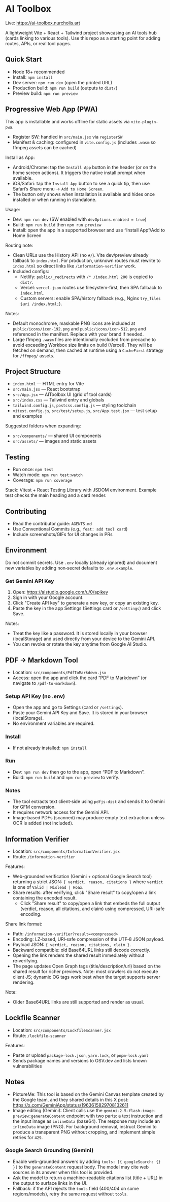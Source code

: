 # AI Toolbox

Live: https://ai-toolbox.nurcholis.art

A lightweight Vite + React + Tailwind project showcasing an AI tools hub (cards linking to various tools). Use this repo as a starting point for adding routes, APIs, or real tool pages.

## Quick Start
- Node 18+ recommended
- Install: `npm install`
- Dev server: `npm run dev` (open the printed URL)
- Production build: `npm run build` (outputs to `dist/`)
- Preview build: `npm run preview`

## Progressive Web App (PWA)
This app is installable and works offline for static assets via `vite-plugin-pwa`.

- Register SW: handled in `src/main.jsx` via `registerSW`
- Manifest & caching: configured in `vite.config.js` (includes `.wasm` so ffmpeg assets can be cached)

Install as App:
- Android/Chrome: tap the `Install App` button in the header (or on the home screen actions). It triggers the native install prompt when available.
- iOS/Safari: tap the `Install App` button to see a quick tip, then use Safari’s Share menu → `Add to Home Screen`.
- The button only shows when installation is available and hides once installed or when running in standalone.

Usage:
- Dev: `npm run dev` (SW enabled with `devOptions.enabled = true`)
- Build: `npm run build` then `npm run preview`
- Install: open the app in a supported browser and use “Install App”/Add to Home Screen

Routing note:
- Clean URLs use the History API (no `#/`). Vite dev/preview already fallback to `index.html`. For production, unknown routes must rewrite to `index.html` so direct links like `/information-verifier` work.
- Included configs:
  - Netlify: `public/_redirects` with `/* /index.html 200` is copied to `dist/`.
  - Vercel: `vercel.json` routes use filesystem-first, then SPA fallback to `index.html`.
  - Custom servers: enable SPA/history fallback (e.g., Nginx `try_files $uri /index.html;`).

Notes:
- Default monochrome, maskable PNG icons are included at `public/icons/icon-192.png` and `public/icons/icon-512.png` and referenced in the manifest. Replace with your brand if needed.
- Large ffmpeg `.wasm` files are intentionally excluded from precache to avoid exceeding Workbox size limits on build (Vercel). They will be fetched on demand, then cached at runtime using a `CacheFirst` strategy for `/ffmpeg/` assets.

## Project Structure
- `index.html` — HTML entry for Vite
- `src/main.jsx` — React bootstrap
- `src/App.jsx` — AIToolbox UI (grid of tool cards)
- `src/index.css` — Tailwind entry and globals
- `tailwind.config.js`, `postcss.config.js` — styling toolchain
- `vitest.config.js`, `src/test/setup.js`, `src/App.test.jsx` — test setup and examples

Suggested folders when expanding:
- `src/components/` — shared UI components
- `src/assets/` — images and static assets

## Testing
- Run once: `npm test`
- Watch mode: `npm run test:watch`
- Coverage: `npm run coverage`

Stack: Vitest + React Testing Library with JSDOM environment. Example test checks the main heading and a card render.

## Contributing
- Read the contributor guide: `AGENTS.md`
- Use Conventional Commits (e.g., `feat: add tool card`)
- Include screenshots/GIFs for UI changes in PRs

## Environment
Do not commit secrets. Use `.env` locally (already ignored) and document new variables by adding non‑secret defaults to `.env.example`.

### Get Gemini API Key
1. Open: https://aistudio.google.com/u/0/apikey
2. Sign in with your Google account.
3. Click "Create API key" to generate a new key, or copy an existing key.
4. Paste the key in the app Settings (Settings card or `/settings`) and click Save.

Notes:
- Treat the key like a password. It is stored locally in your browser (localStorage) and used directly from your device to the Gemini API.
- You can revoke or rotate the key anytime from Google AI Studio.

## PDF → Markdown Tool
- Location: `src/components/PdfToMarkdown.jsx`
- Access: open the app and click the card “PDF to Markdown” (or navigate to `/pdf-to-markdown`).

### Setup API Key (no .env)
- Open the app and go to Settings (card or `/settings`).
- Paste your Gemini API Key and Save. It is stored in your browser (localStorage).
- No environment variables are required.

### Install
- If not already installed: `npm install`

### Run
- Dev: `npm run dev` then go to the app, open “PDF to Markdown”.
- Build: `npm run build` and `npm run preview` to verify.

### Notes
- The tool extracts text client‑side using `pdfjs-dist` and sends it to Gemini for GFM conversion.
- It requires network access for the Gemini API.
- Image‑based PDFs (scanned) may produce empty text extraction unless OCR is added (not included).

## Information Verifier
- Location: `src/components/InformationVerifier.jsx`
- Route: `/information-verifier`

Features:
- Web-grounded verification (Gemini + optional Google Search tool) returning a strict JSON: `{ verdict, reason, citations }` where `verdict` is one of `Valid | Mislead | Hoax`.
- Share results: after verifying, click "Share result" to copy/open a link containing the encoded result.
  - Click "Share result" to copy/open a link that embeds the full output (verdict, reason, all citations, and claim) using compressed, URI-safe encoding.

Share link format:
- Path: `/information-verifier?result=<compressed>`
- Encoding: LZ-based, URI‑safe compression of the UTF‑8 JSON payload.
- Payload JSON: `{ verdict, reason, citations, claim }`.
- Backward compatible: old Base64URL links still decode correctly.
- Opening the link renders the shared result immediately without re‑verifying.
- The page updates Open Graph tags (title/description/url) based on the shared result for richer previews. Note: most crawlers do not execute client JS; dynamic OG tags work best when the target supports server rendering.

Note:
- Older Base64URL links are still supported and render as usual.

## Lockfile Scanner
- Location: `src/components/LockfileScanner.jsx`
- Route: `/lockfile-scanner`

Features:
- Paste or upload `package-lock.json`, `yarn.lock`, or `pnpm-lock.yaml`
- Sends package names and versions to OSV.dev and lists known vulnerabilities

## Notes
- PictureMe: This tool is based on the Gemini Canvas template created by the Google team, and they shared details in this X post: https://x.com/GeminiApp/status/1963615829708132611
 - Image editing (Gemini): Client calls use the `gemini-2.5-flash-image-preview:generateContent` endpoint with two parts: a text instruction and the input image as `inlineData` (base64). The response may include an `inlineData` image (PNG). For background removal, instruct Gemini to produce a transparent PNG without cropping, and implement simple retries for `429`.

### Google Search Grounding (Gemini)
- Enable web-grounded answers by adding `tools: [{ googleSearch: {} }]` to the `generateContent` request body. The model may cite web sources in its answer when this tool is provided.
- Ask the model to return a machine-readable citations list (title + URL) in the output to surface links in the UI.
- Fallback: if the API rejects the `tools` field (400/404 on some regions/models), retry the same request without `tools`.

